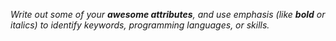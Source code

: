 _Write out some of your **awesome attributes**, and use emphasis (like **bold** or italics) to identify keywords, programming languages, or skills._
